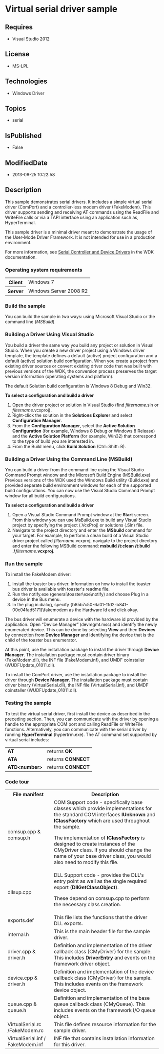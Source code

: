 # Virtual serial driver sample
## Requires
* Visual Studio 2012
## License
* MS-LPL
## Technologies
* Windows Driver
## Topics
* serial
## IsPublished
* False
## ModifiedDate
* 2013-06-25 10:22:58
## Description

<div id="mainSection">
<p>This sample demonstrates serial drivers. It includes a simple virtual serial driver (ComPort) and a controller-less modem driver (FakeModem). This driver supports sending and receiving AT commands using the ReadFile and WriteFile calls or via a TAPI interface
 using an application such as, HyperTerminal. </p>
<p>This sample driver is a minimal driver meant to demonstrate the usage of the User-Mode Driver Framework. It is not intended for use in a production environment.
</p>
<p>For more information, see <a href="http://msdn.microsoft.com/en-us/library/windows/hardware/ff546939">
Serial Controller and Device Drivers</a> in the WDK documentation.</p>
<h3>Operating system requirements</h3>
<table>
<tbody>
<tr>
<th>Client</th>
<td><dt>Windows&nbsp;7 </dt></td>
</tr>
<tr>
<th>Server</th>
<td><dt>Windows Server&nbsp;2008&nbsp;R2 </dt></td>
</tr>
</tbody>
</table>
<h3>Build the sample</h3>
<p>You can build the sample in two ways: using Microsoft Visual Studio or the command line (<i>MSBuild</i>).</p>
<h3><a id="Building_a_Driver_Using_Visual_Studio"></a><a id="building_a_driver_using_visual_studio"></a><a id="BUILDING_A_DRIVER_USING_VISUAL_STUDIO"></a>Building a Driver Using Visual Studio</h3>
<p>You build a driver the same way you build any project or solution in Visual Studio. When you create a new driver project using a Windows driver template, the template defines a default (active) project configuration and a default (active) solution build
 configuration. When you create a project from existing driver sources or convert existing driver code that was built with previous versions of the WDK, the conversion process preserves the target version information (operating systems and platform).</p>
<p>The default Solution build configuration is Windows&nbsp;8 Debug and Win32.</p>
<p class="proch"><b>To select a configuration and build a driver</b></p>
<ol>
<li>Open the driver project or solution in Visual Studio (find <i>filtername</i>.sln or
<i>filtername</i>.vcxproj). </li><li>Right-click the solution in the <b>Solutions Explorer</b> and select <b>Configuration Manager</b>.
</li><li>From the <b>Configuration Manager</b>, select the <b>Active Solution Configuration</b> (for example, Windows&nbsp;8 Debug or Windows&nbsp;8 Release) and the
<b>Active Solution Platform</b> (for example, Win32) that correspond to the type of build you are interested in.
</li><li>From the Build menu, click <b>Build Solution</b> (Ctrl&#43;Shift&#43;B). </li></ol>
<h3><a id="Building_a_Driver_Using_the_Command_Line__MSBuild_"></a><a id="building_a_driver_using_the_command_line__msbuild_"></a><a id="BUILDING_A_DRIVER_USING_THE_COMMAND_LINE__MSBUILD_"></a>Building a Driver Using the Command Line (MSBuild)</h3>
<p>You can build a driver from the command line using the Visual Studio Command Prompt window and the Microsoft Build Engine (MSBuild.exe) Previous versions of the WDK used the Windows Build utility (Build.exe) and provided separate build environment windows
 for each of the supported build configurations. You can now use the Visual Studio Command Prompt window for all build configurations.</p>
<p class="proch"><b>To select a configuration and build a driver</b></p>
<ol>
<li>Open a Visual Studio Command Prompt window at the <b>Start</b> screen. From this window you can use MsBuild.exe to build any Visual Studio project by specifying the project (.VcxProj) or solutions (.Sln) file.
</li><li>Navigate to the project directory and enter the <b>MSbuild</b> command for your target. For example, to perform a clean build of a Visual Studio driver project called
<i>filtername</i>.vcxproj, navigate to the project directory and enter the following MSBuild command:
<b>msbuild /t:clean /t:build .\</b><i>filtername</i><b>.vcxproj</b>. </li></ol>
<h3>Run the sample</h3>
<p>To install the FakeModem driver:</p>
<ol>
<li>Install the toaster bus driver. Information on how to install the toaster bus driver is available with toaster's readme file.
</li><li>Run the notify.exe (general\toaster\exe\notify) and choose Plug In a device in the Bus menu.
</li><li>In the plug in dialog, specify {b85b7c50-6a01-11d2-b841-00c04fad5171}\fakemodem as the Hardware Id and click okay.
</li></ol>
<p>The bus driver will enumerate a device with the hardware id provided by the application. Open “Device Manager” (devmgmt.msc) and identify the newly enumerated device. This can be done by selecting
<b>View</b> and then <b>Devices</b> by connection from <b>Device Manager</b> and identifying the device that is the child of the toaster bus enumerator.
</p>
<p>At this point, use the installation package to install the driver through <b>Device Manager</b>. The installation package must contain driver binary (FakeModem.dll), the INF file (FakeModem.inf), and UMDF coinstaller (WUDFUpdate_01011.dll).
</p>
<p>To install the ComPort driver, use the installation package to install the driver through
<b>Device Manager</b>. The installation package must contain driver binary (VirtualSerial.dll), the INF file (VirtualSerial.inf), and UMDF coinstaller (WUDFUpdate_01011.dll).
</p>
<h3><a id="Testing_the_sample"></a><a id="testing_the_sample"></a><a id="TESTING_THE_SAMPLE"></a>Testing the sample</h3>
<p>To test the virtual serial driver, first install the device as described in the preceding section. Then, you can communicate with the driver by opening a handle to the appropriate COM port and calling ReadFile or WriteFile functions. Alternatively, you can
 communicate with the serial driver by running <b>HyperTerminal</b> (hypertrm.exe). The AT command set supported by virtual serial includes:
</p>
<table>
<tbody>
<tr>
<td><b>AT</b></td>
<td>returns <b>OK</b></td>
</tr>
<tr>
<td><b>ATA</b></td>
<td>returns <b>CONNECT</b></td>
</tr>
<tr>
<td><b>ATD&lt;number&gt;</b></td>
<td>returns <b>CONNECT</b></td>
</tr>
</tbody>
</table>
<h3><a id="Code_tour"></a><a id="code_tour"></a><a id="CODE_TOUR"></a>Code tour</h3>
<table>
<tbody>
<tr>
<th>File manifest</th>
<th>Description</th>
</tr>
<tr>
<td>comsup.cpp &amp; comsup.h </td>
<td>COM Support code - specifically base classes which provide implementations for the standard COM interfaces
<b>IUnknown</b> and <b>IClassFactory</b> which are used throughout the sample.
<p>The implementation of <b>IClassFactory</b> is designed to create instances of the CMyDriver class. If you should change the name of your base driver class, you would also need to modify this file.
</p>
</td>
</tr>
<tr>
<td>dllsup.cpp </td>
<td>DLL Support code - provides the DLL's entry point as well as the single required export (<b>DllGetClassObject</b>).
<p>These depend on comsup.cpp to perform the necessary class creation. </p>
</td>
</tr>
<tr>
<td>exports.def </td>
<td>This file lists the functions that the driver DLL exports. </td>
</tr>
<tr>
<td>internal.h </td>
<td>This is the main header file for the sample driver. </td>
</tr>
<tr>
<td>driver.cpp &amp; driver.h </td>
<td>Definition and implementation of the driver callback class (CMyDriver) for the sample. This includes
<b>DriverEntry</b> and events on the framework driver object. </td>
</tr>
<tr>
<td>device.cpp &amp; driver.h </td>
<td>Definition and implementation of the device callback class (CMyDriver) for the sample. This includes events on the framework device object.
</td>
</tr>
<tr>
<td>queue.cpp &amp; queue.h</td>
<td>Definition and implementation of the base queue callback class (CMyQueue). This includes events on the framework I/O queue object.
</td>
</tr>
<tr>
<td>VirtualSerial.rc /FakeModem.rc </td>
<td>This file defines resource information for the sample driver. </td>
</tr>
<tr>
<td>VirtualSerial.inf / FakeModem.inf </td>
<td>INF file that contains installation information for this driver.</td>
</tr>
</tbody>
</table>
</div>

